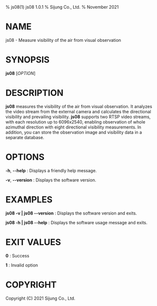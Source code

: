 % js08(1) js08 1.0.1
% Sijung Co., Ltd.
% November 2021

# NAME
js08 - Measure visibility of the air from visual observation

# SYNOPSIS
**js08** [*OPTION*]

# DESCRIPTION
**js08** measures the visibility of the air from visual observation. It analyzes the video stream from the external camera and calculates the directional visibility and prevailing visibility. **js08** supports two RTSP video streams, with each resolution up to 6096x2540, enabling observation of whole azimuthal direction with eight directional visibility measurements. In addition, you can store the observation image and visibility data in a separate database.

# OPTIONS
**-h**, **--help**
: Displays a friendly help message.

**-v**, **--version**
: Displays the software version.

# EXAMPLES
**js08 -v | js08 --version**
: Displays the software version and exits.

**js08 -h | js08 --help**
: Displays the software usage message and exits.

# EXIT VALUES
**0**
: Success

**1**
: Invalid option

# COPYRIGHT
Copyright (C) 2021 Sijung Co., Ltd.
